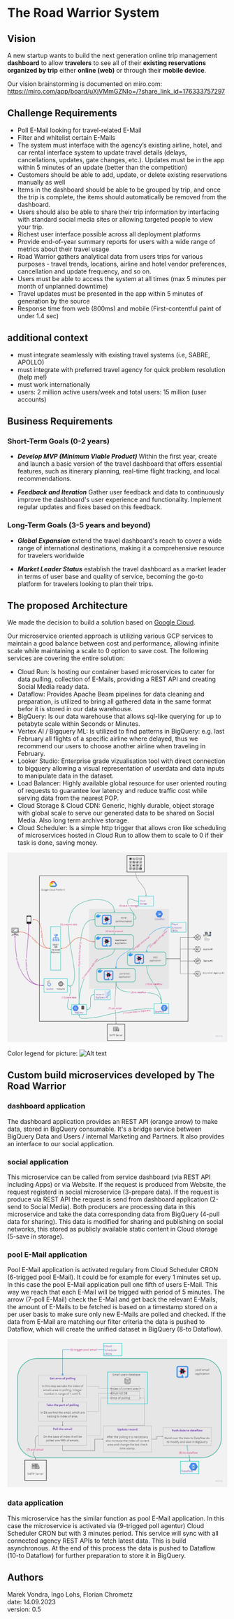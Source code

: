 
# The Road Warrior System

## Vision

A new startup wants to build the next generation online trip management __dashboard__ to allow __travelers__ to see all of their __existing reservations organized by trip__ either __online (web)__ or through their __mobile device__.

Our vision brainstorming is documented on miro.com:
https://miro.com/app/board/uXjVMmGZNIo=/?share_link_id=176333757297

## Challenge Requirements

- Poll E-Mail looking for travel-related E-Mail
- Filter and whitelist certain E-Mails
- The system must interface with the agency’s existing airline, hotel, and car rental interface system to update travel details (delays, cancellations, updates, gate changes, etc.). Updates must be in the app within 5 minutes of an update (better than the competition)
- Customers should be able to add, update, or delete existing reservations manually as well
- Items in the dashboard should be able to be grouped by trip, and once the trip is complete, the items should automatically be removed from the dashboard.
- Users should also be able to share their trip information by interfacing with standard social media sites or allowing targeted people to view your trip.
- Richest user interface possible across all deployment platforms
- Provide end-of-year summary reports for users with a wide range of metrics about their travel usage
- Road Warrior gathers analytical data from users trips for various purposes - travel trends, locations, airline and hotel vendor preferences, cancellation and update frequency, and so on.
- Users must be able to access the system at all times (max 5 minutes per month of unplanned downtime)
- Travel updates must be presented in the app within 5 minutes of generation by the source
- Response time from web (800ms) and mobile (First-contentful paint of under 1.4 sec)

## additional context

- must integrate seamlessly with existing travel systems (i.e, SABRE, APOLLO)
- must integrate with preferred travel agency for quick problem resolution (help me!)
- must work internationally
- users: 2 million active users/week and total users: 15 million (user accounts)
  
## Business Requirements

### Short-Term Goals (0-2 years)

- *__Develop MVP (Minimum Viable Product)__* Within the first year, create and launch a basic version of the travel dashboard that offers essential features, such as itinerary planning, real-time flight tracking, and local recommendations.

- *__Feedback and Iteration__* Gather user feedback and data to continuously improve the dashboard's user experience and functionality. Implement regular updates and fixes based on this feedback.

### Long-Term Goals (3-5 years and beyond)

- *__Global Expansion__* extend the travel dashboard's reach to cover a wide range of international destinations, making it a comprehensive resource for travelers worldwide

- *__Market Leader Status__* establish the travel dashboard as a market leader in terms of user base and quality of service, becoming the go-to platform for travelers looking to plan their trips.


## The proposed Architecture

We made the decision to build a solution based on [Google Cloud](https://console.cloud.google.com/). 

Our microservice oriented approach is utilizing various GCP services to maintain a good balance between cost and performance, allowing infinite scale while maintaining a scale to 0 option to save cost. The following services are covering the entire solution:
* Cloud Run: Is hosting our container based microservices to cater for data pulling, collection of E-Mails, providing a REST API and creating Social Media ready data.
* Dataflow: Provides Apache Beam pipelines for data cleaning and preparation, is utilized to bring all gathered data in the same format befor it is stored in our data warehouse.
* BigQuery: Is our data warehouse that allows sql-like querying for up to petabyte scale within Seconds or Minutes.
* Vertex AI / Bigquery ML: Is utilized to find patterns in BigQuery: e.g. last February all flights of a specific airline where delayed, thus we recommend our users to choose another airline when traveling in February.
* Looker Studio: Enterprise grade vizualisation tool with direct connection to bigquery allowing a visual representation of userdata and data inputs to manipulate data in the dataset.
* Load Balancer: Highly available global resource for user oriented routing of requests to guarantee low latency and reduce traffic cost while serving data from the nearest POP.
* Cloud Storage & Cloud CDN: Generic, highly durable, object storage with global scale to serve our generated data to be shared on Social Media. Also long term archive storage.
* Cloud Scheduler: Is a simple http trigger that allows cron like scheduling of microservices hosted in Cloud Run to allow them to scale to 0 if their task is done, saving money.

![Alt text](./img/Infrastruktur.jpg)

Color legend for picture:
![Alt text](./img/Legend.jpg)

## Custom build microservices developed by The Road Warrior

### dashboard application

The dashboard application provides an REST API (orange arrow) to make data, stored in BigQuery consumable. It's a bridge service between BigQuery Data and Users / internal Marketing and Partners.
It also provides an interface to our social application.

### social application

This microservice can be called from service dashboard (via REST API including Apps) or via Website. If the request is produced from Website, the request registerd in social microservice (3-prepare data). If the request is produce via REST API the request is send from dashboard application (2-send to Social Media).
Both producers are processing data in this microservice and take the data corresponding data from BigQuery (4-pull data for sharing). This data is modified for sharing and publishing on social networks, this stored as publicly available static content in Cloud storage (5-save in storage).

### pool E-Mail application

Pool E-Mail application is activated regulary from Cloud Scheduler CRON (6-trigged pool E-Mail). It could be for example for every 1 minutes set up. In this case the pool E-Mail application pull one fifth of users E-Mail. This way we reach that each E-Mail will be trigged with period of 5 minutes. The arrow (7-poll E-Mail) check the E-Mail and get back the relevant E-Mails, the amount of E-Mails to be fetched is based on a timestamp stored on a per user basis to make sure only new E-Mails are polled and checked.
If the data from E-Mail are matching our filter criteria the data is pushed to Dataflow, which will create the unified dataset in BigQuery (8-to Dataflow).

![Alt text](./img/Poll%20email%20application.jpg)

### data application

This microservice has the similar function as pool E-Mail application. In this case the microservice is activated via (9-trigged poll agentur) Cloud Scheduler CRON but with 3 minutes period. This service will sync with all connected agency REST APIs to fetch latest data. This is build asynchronous. At the end of this process the data is pushed to Dataflow (10-to Dataflow) for further preparation to store it in BigQuery.

## Authors

Marek Vondra, Ingo Lohs, Florian Chrometz
<br>date: 14.09.2023
<br>version: 0.5
